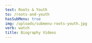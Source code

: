 ```yaml
---
text: Roots & Youth
to: /roots-and-youth
hasSubMenu: true
img: /uploads/submenu-roots-youth.jpg
verb: watch
title: Biography Videos
---
```


